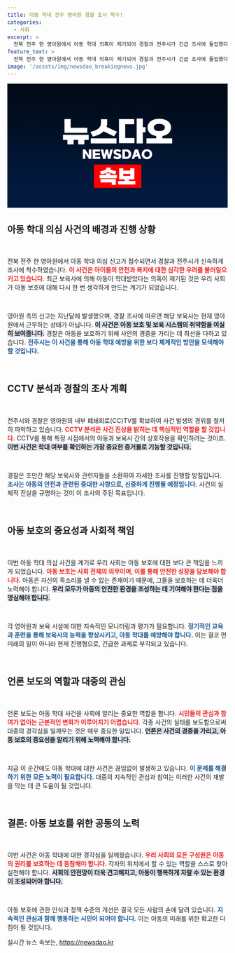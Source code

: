 ```yaml
---
title: 아동 학대 전주 영아원 경찰 조사 착수!
categories:
  - 사회
excerpt: >
  전북 전주 한 영아원에서 아동 학대 의혹이 제기되어 경찰과 전주시가 긴급 조사에 돌입했다. CCTV 분석과 보육사 소환 조사가 진행되는 가운데, 이 사건의 전모가 밝혀질 것으로 기대된다.
feature_text: >
  전북 전주 한 영아원에서 아동 학대 의혹이 제기되어 경찰과 전주시가 긴급 조사에 돌입했다. CCTV 분석과 보육사 소환 조사가 진행되는 가운데, 이 사건의 전모가 밝혀질 것으로 기대된다.
image: '/assets/img/newsdao_breakingnews.jpg'
---
```


<p><img src="/assets/img/newsdao_breakingnews.jpg" alt="cryptoinkorea 속보" /></p>

<h2 data-ke-size="size26">아동 학대 의심 사건의 배경과 진행 상황</h2>

<p data-ke-size="size16">&nbsp;</p>

<p>전북 전주 한 영아원에서 아동 학대 의심 신고가 접수되면서 경찰과 전주시가 신속하게 조사에 착수하였습니다. <b><span style="color: #ee2323;">이 사건은 아이들의 안전과 복지에 대한 심각한 우려를 불러일으키고 있습니다.</span></b> 최근 보육사에 의해 아동이 학대받았다는 의혹이 제기된 것은 우리 사회가 아동 보호에 대해 다시 한 번 생각하게 만드는 계기가 되었습니다. </p>

<p data-ke-size="size16">&nbsp;</p>

<p>영아원 측의 신고는 지난달에 발생했으며, 경찰 조사에 따르면 해당 보육사는 현재 영아원에서 근무하는 상태가 아닙니다. <b><span style="background-color: #21538527;">이 사건은 아동 보호 및 보육 시스템의 취약함을 여실히 보여줍니다.</span></b> 경찰은 아동을 보호하기 위해 사안의 경중을 가리는 데 최선을 다하고 있습니다. <b><span style="color: #1a5490;">전주시는 이 사건을 통해 아동 학대 예방을 위한 보다 체계적인 방안을 모색해야 할 것입니다.</span></b></p>

<p data-ke-size="size16">&nbsp;</p>

<h2 data-ke-size="size26">CCTV 분석과 경찰의 조사 계획</h2>

<p data-ke-size="size16">&nbsp;</p>

<p>전주시와 경찰은 영아원의 내부 폐쇄회로(CC)TV를 확보하여 사건 발생의 경위를 철저히 파악하고 있습니다. <b><span style="color: #ee2323;">CCTV 분석은 사건 진상을 밝히는 데 핵심적인 역할을 할 것입니다.</span></b> CCTV를 통해 특정 시점에서의 아동과 보육사 간의 상호작용을 확인하려는 것이죠. <b><span style="background-color: #21538527;">이번 사건은 학대 여부를 확인하는 가장 중요한 증거물로 기능할 것입니다.</span></b></p>

<p data-ke-size="size16">&nbsp;</p>

<p>경찰은 조만간 해당 보육사와 관련자들을 소환하여 자세한 조사를 진행할 방침입니다. <b><span style="color: #1a5490;">조사는 아동의 안전과 관련된 중대한 사항으로, 신중하게 진행될 예정입니다.</span></b> 사건의 실체적 진실을 규명하는 것이 이 조사의 주된 목표입니다.</p>

<p data-ke-size="size16">&nbsp;</p>

<h2 data-ke-size="size26">아동 보호의 중요성과 사회적 책임</h2>

<p data-ke-size="size16">&nbsp;</p>

<p>이번 아동 학대 의심 사건을 계기로 우리 사회는 아동 보호에 대한 보다 큰 책임을 느끼게 되었습니다. <b><span style="color: #ee2323;">아동 보호는 사회 전체의 의무이며, 이를 통해 안전한 성장을 담보해야 합니다.</span></b> 아동은 자신의 목소리를 낼 수 없는 존재이기 때문에, 그들을 보호하는 데 더욱더 노력해야 합니다. <b><span style="background-color: #21538527;">우리 모두가 아동의 안전한 환경을 조성하는 데 기여해야 한다는 점을 명심해야 합니다.</span></b></p>

<p data-ke-size="size16">&nbsp;</p>

<p>각 영아원과 보육 시설에 대한 지속적인 모니터링과 평가가 필요합니다. <b><span style="color: #1a5490;">정기적인 교육과 훈련을 통해 보육사의 능력을 향상시키고, 아동 학대를 예방해야 합니다.</span></b> 이는 결코 먼 미래의 일이 아니라 현재 진행형으로, 긴급한 과제로 부각되고 있습니다.</p>

<p data-ke-size="size16">&nbsp;</p>

<h2 data-ke-size="size26">언론 보도의 역할과 대중의 관심</h2>

<p data-ke-size="size16">&nbsp;</p>

<p>언론 보도는 아동 학대 사건을 사회에 알리는 중요한 역할을 합니다. <b><span style="color: #ee2323;">시민들의 관심과 참여가 없이는 근본적인 변화가 이루어지기 어렵습니다.</span></b> 각종 사건의 실태를 보도함으로써 대중의 경각심을 일깨우는 것은 매우 중요한 일입니다. <b><span style="background-color: #21538527;">언론은 사건의 경중을 가리고, 아동 보호의 중요성을 알리기 위해 노력해야 합니다.</span></b></p>

<p data-ke-size="size16">&nbsp;</p>

<p>지금 이 순간에도 아동 학대에 대한 사건은 끊임없이 발생하고 있습니다. <b><span style="color: #1a5490;">이 문제를 해결하기 위한 모든 노력이 필요합니다.</span></b> 대중의 지속적인 관심과 참여는 이러한 사건의 재발을 막는 데 큰 도움이 될 것입니다.</p>

<p data-ke-size="size16">&nbsp;</p>

<h2 data-ke-size="size26">결론: 아동 보호를 위한 공동의 노력</h2>

<p data-ke-size="size16">&nbsp;</p>

<p>이번 사건은 아동 학대에 대한 경각심을 일깨웠습니다. <b><span style="color: #ee2323;">우리 사회의 모든 구성원은 아동의 권리를 보호하는 데 동참해야 합니다.</span></b> 각자의 위치에서 할 수 있는 역할을 스스로 찾아 실천해야 합니다. <b><span style="background-color: #21538527;">사회의 안전망이 더욱 견고해지고, 아동이 행복하게 자랄 수 있는 환경이 조성되어야 합니다.</span></b></p>

<p data-ke-size="size16">&nbsp;</p>

<p>아동 보호에 관한 인식과 정책 수준의 개선은 결국 모든 사람의 손에 달려 있습니다. <b><span style="color: #1a5490;">지속적인 관심과 함께 행동하는 시민이 되어야 합니다.</span></b> 이는 아동의 미래를 위한 확고한 다짐이 될 것입니다.</p>
실시간 뉴스 속보는, <a href="https://newsdao.kr" rel="dofollow">https://newsdao.kr</a>


